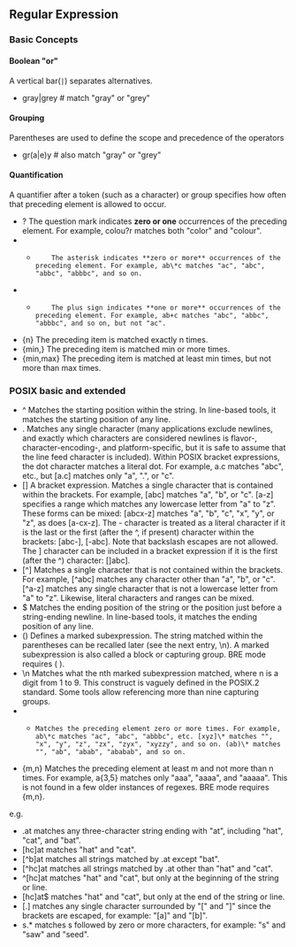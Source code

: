 ## Regular Expression

### Basic Concepts
#### Boolean "or"
A vertical bar(`|`) separates alternatives.  
- gray|grey   # match "gray" or "grey"

#### Grouping
Parentheses are used to define the scope and precedence of the operators
- gr(a|e)y    # also match "gray" or "grey"

#### Quantification
A quantifier after a token (such as a character) or group specifies how often that preceding element is allowed to occur.  
- ?         The question mark indicates **zero or one** occurrences of the preceding element. For example, colou?r matches both "color" and "colour".  
- *         The asterisk indicates **zero or more** occurrences of the preceding element. For example, ab\*c matches "ac", "abc", "abbc", "abbbc", and so on.  
- +         The plus sign indicates **one or more** occurrences of the preceding element. For example, ab+c matches "abc", "abbc", "abbbc", and so on, but not "ac".  
- {n}       The preceding item is matched exactly n times.  
- {min,}    The preceding item is matched min or more times.
- {min,max} The preceding item is matched at least min times, but not more than max times.

### POSIX basic and extended
- ^     Matches the starting position within the string. In line-based tools, it matches the starting position of any line.  
- .     Matches any single character (many applications exclude newlines, and exactly which characters are considered newlines is flavor-, character-encoding-, and platform-specific, but it is safe to assume that the line feed character is included). Within POSIX bracket expressions, the dot character matches a literal dot. For example, a.c matches "abc", etc., but [a.c] matches only "a", ".", or "c".  
- []    A bracket expression. Matches a single character that is contained within the brackets. For example, [abc] matches "a", "b", or "c". [a-z] specifies a range which matches any lowercase letter from "a" to "z". These forms can be mixed: [abcx-z] matches "a", "b", "c", "x", "y", or "z", as does [a-cx-z].
       The - character is treated as a literal character if it is the last or the first (after the ^, if present) character within the brackets: [abc-], [-abc]. Note that backslash escapes are not allowed. The ] character can be included in a bracket expression if it is the first (after the ^) character: []abc].
- [^]   Matches a single character that is not contained within the brackets. For example, [^abc] matches any character other than "a", "b", or "c". [^a-z] matches any single character that is not a lowercase letter from "a" to "z". Likewise, literal characters and ranges can be mixed.  
- $     Matches the ending position of the string or the position just before a string-ending newline. In line-based tools, it matches the ending position of any line.  
- ()    Defines a marked subexpression. The string matched within the parentheses can be recalled later (see the next entry, \n). A marked subexpression is also called a block or capturing group. BRE mode requires \( \).
- \n    Matches what the nth marked subexpression matched, where n is a digit from 1 to 9. This construct is vaguely defined in the POSIX.2 standard. Some tools allow referencing more than nine capturing groups.  
- *     Matches the preceding element zero or more times. For example, ab\*c matches "ac", "abc", "abbbc", etc. [xyz]\* matches "", "x", "y", "z", "zx", "zyx", "xyzzy", and so on. (ab)\* matches "", "ab", "abab", "ababab", and so on.
- {m,n} Matches the preceding element at least m and not more than n times. For example, a{3,5} matches only "aaa", "aaaa", and "aaaaa". This is not found in a few older instances of regexes. BRE mode requires \{m,n\}.  

e.g.
- .at matches any three-character string ending with "at", including "hat", "cat", and "bat".
- [hc]at matches "hat" and "cat".
- [^b]at matches all strings matched by .at except "bat".
- [^hc]at matches all strings matched by .at other than "hat" and "cat".
- ^[hc]at matches "hat" and "cat", but only at the beginning of the string or line.
- [hc]at$ matches "hat" and "cat", but only at the end of the string or line.
- \[.\] matches any single character surrounded by "[" and "]" since the brackets are escaped, for example: "[a]" and "[b]".
- s.\* matches s followed by zero or more characters, for example: "s" and "saw" and "seed".
